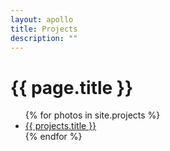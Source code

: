 ```yaml
---
layout: apollo
title: Projects
description: ""
---
```


<h1>{{ page.title }}</h1>

<div class="post">
  <ul>
{% for photos in site.projects %}
    <li>
      <a href="{{ projects.permalink }}" title="{{ projects.title }}">
        {{ projects.title }}
      </a>
    </li>
{% endfor %}
  </ul>
</div>
